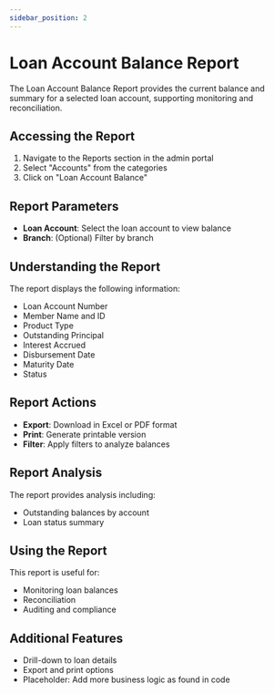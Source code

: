 ```yaml
---
sidebar_position: 2
---
```


# Loan Account Balance Report

The Loan Account Balance Report provides the current balance and summary for a selected loan account, supporting monitoring and reconciliation.

## Accessing the Report

1. Navigate to the Reports section in the admin portal
2. Select "Accounts" from the categories
3. Click on "Loan Account Balance"

## Report Parameters

- **Loan Account**: Select the loan account to view balance
- **Branch**: (Optional) Filter by branch

## Understanding the Report

The report displays the following information:

- Loan Account Number
- Member Name and ID
- Product Type
- Outstanding Principal
- Interest Accrued
- Disbursement Date
- Maturity Date
- Status

## Report Actions

- **Export**: Download in Excel or PDF format
- **Print**: Generate printable version
- **Filter**: Apply filters to analyze balances

## Report Analysis

The report provides analysis including:
- Outstanding balances by account
- Loan status summary

## Using the Report

This report is useful for:
- Monitoring loan balances
- Reconciliation
- Auditing and compliance

## Additional Features

- Drill-down to loan details
- Export and print options
- Placeholder: Add more business logic as found in code 